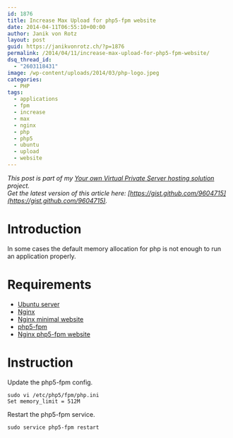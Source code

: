 ```yaml
---
id: 1876
title: Increase Max Upload for php5-fpm website
date: 2014-04-11T06:55:10+00:00
author: Janik von Rotz
layout: post
guid: https://janikvonrotz.ch/?p=1876
permalink: /2014/04/11/increase-max-upload-for-php5-fpm-website/
dsq_thread_id:
  - "2603118431"
image: /wp-content/uploads/2014/03/php-logo.jpeg
categories:
  - PHP
tags:
  - applications
  - fpm
  - increase
  - max
  - nginx
  - php
  - php5
  - ubuntu
  - upload
  - website
---
```

*This post is part of my [Your own Virtual Private Server hosting solution](http://janikvonrotz.ch/your-own-virtual-private-server-hosting-solution/) project.*  
*Get the latest version of this article here: [https://gist.github.com/9604715](https://gist.github.com/9604715).*  

# Introduction

In some cases the default memory allocation for php is not enough to run an application properly.
<!--more-->
# Requirements

* [Ubuntu server](https://janikvonrotz.ch/2014/03/13/deploy-ubuntu-server/)
* [Nginx](https://janikvonrotz.ch/2014/03/31/install-nginx/)
* [Nginx minimal website](https://janikvonrotz.ch/2014/04/01/nginx-minimal-website/)
* [php5-fpm](https://janikvonrotz.ch/2014/03/20/install-php5-fpm/)
* [Nginx php5-fpm website](https://janikvonrotz.ch/2014/04/11/install-nginx-php5-fpm-website/)

# Instruction

Update the php5-fpm config.

    sudo vi /etc/php5/fpm/php.ini
    Set memory_limit = 512M

Restart the php5-fpm service.

    sudo service php5-fpm restart
    